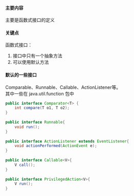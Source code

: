 #### 主要内容
主要是函数式接口的定义

#### 关键点
函数式接口：
1. 接口中只有一个抽象方法
2. 可以使用默认方法


#### 默认的一些接口
Comparable、Runnable、Callable、ActionListener等。  
其中一些在 java.util.function 包中

```java
public interface Comparator<T> { 
    int compare(T o1, T o2);  
} 
 
public interface Runnable{ 
    void run(); 
} 
 
public interface ActionListener extends EventListener{ 
    void actionPerformed(ActionEvent e); 
} 
 
public interface Callable<V>{ 
    V call(); 
} 
 
public interface PrivilegedAction<V>{ 
    V run(); 
} 
```